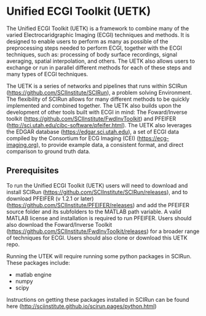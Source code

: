 # Unified ECGI Toolkit (UETK)

The Unified ECGI Toolkit (UETK) is a framework to combine many of the varied Electrocaridgraphic Imaging (ECGI) techniques and methods.  It is designed to enable users to perform as many as possible of the preprocessing steps needed to perform ECGI, together with the ECGI techniques, such as: processing of body surface recordings, signal averaging, spatial interpolation, and others.  The UETK also allows users to exchange or run in parallel different methods for each of these steps and many types of ECGI techniques.

The UETK is a series of networks and pipelines that runs within SCIRun (https://github.com/SCIInstitute/SCIRun), a problem solving Environment.  The flexibility of SCIRun allows for many different methods to be quickly implemented and combined together.  The UETK also builds upon the development of other tools built with ECGI in mind: The Foward/Inverse toolkit (https://github.com/SCIInstitute/FwdInvToolkit) and PFEIFER (http://sci.utah.edu/cibc-software/pfeifer.html).  The UETK also leverages the EDGAR database (https://edgar.sci.utah.edu), a set of ECGI data compiled by the Consortium for ECG Imaging (CEI) (https://ecg-imaging.org), to provide example data, a consistent format, and direct comparison to ground truth data.

## Prerequisites

To run the Unified ECGI Toolkit (UETK) users will need to download and install SCIRun (https://github.com/SCIInstitute/SCIRun/releases), and to download PFEIFER (v 1.2.1 or later) (https://github.com/SCIInstitute/PFEIFER/releases) and add the PFEIFER source folder and its subfolders to the MATLAB path variable.  A valid MATLAB license and installation is required to run PFEIFER. Users should also download the Foward/Inverse Toolkit (https://github.com/SCIInstitute/FwdInvToolkit/releases) for a broader range of techniques for ECGI.  Users should also clone or download this UETK repo.

Running the UTEK will require running some python packages in SCIRun. These packages include:

 - matlab engine
 - numpy
 - scipy
 
 Instructions on getting these packages installed in SCIRun can be found here (http://sciinstitute.github.io/scirun.pages/python.html)
 
 

